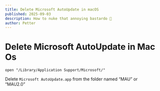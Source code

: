 ```yaml
---
title: Delete Microsoft AutoUpdate in macOS
published: 2025-09-03
description: How to nuke that annoying bastardo 🧌
author: Petter
---
```

# Delete Microsoft AutoUpdate in Mac Os

```shell
open "/Library/Application Support/Microsoft/"
```
Delete `Microsoft AutoUpdate.app` from the folder named “MAU” or “MAU2.0”

